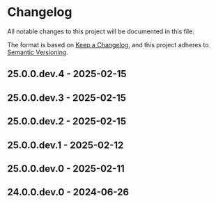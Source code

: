 # Changelog

All notable changes to this project will be documented in this file.

The format is based on [Keep a Changelog](https://keepachangelog.com/en/1.0.0/),
and this project adheres to [Semantic Versioning](https://semver.org/spec/v2.0.0.html).

## 25.0.0.dev.4 - 2025-02-15

## 25.0.0.dev.3 - 2025-02-15

## 25.0.0.dev.2 - 2025-02-15

## 25.0.0.dev.1 - 2025-02-12

## 25.0.0.dev.0 - 2025-02-11

## 24.0.0.dev.0 - 2024-06-26
